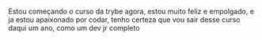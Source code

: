 Estou começando o curso da trybe agora, estou muito feliz e empolgado, e ja estou apaixonado por codar, tenho certeza que vou sair desse curso daqui um ano, como um dev jr completo
